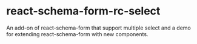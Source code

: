 # react-schema-form-rc-select
An add-on of react-schema-form that support multiple select and a demo for extending react-schema-form with new components.
